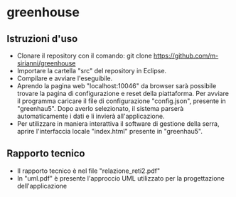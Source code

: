 # greenhouse


## Istruzioni d'uso
* Clonare il repository con il comando:
  git clone https://github.com/m-sirianni/greenhouse
* Importare la cartella "src" del repository in Eclipse.
* Compilare e avviare l'eseguibile.
* Aprendo la pagina web "localhost:10046" da browser sarà possibile trovare la pagina di configurazione e reset della piattaforma. Per avviare il programma caricare il file di configurazione "config.json", presente in "greenhau5". Dopo averlo selezionato, il sistema parserà automaticamente i dati e li invierà all'applicazione.
* Per utilizzare in maniera interattiva il software di gestione della serra, aprire l'interfaccia locale "index.html" presente in "greenhau5".

## Rapporto tecnico
* Il rapporto tecnico è nel file "relazione_reti2.pdf"
* In "uml.pdf" è presente l'approccio UML utilizzato per la progettazione dell'applicazione
